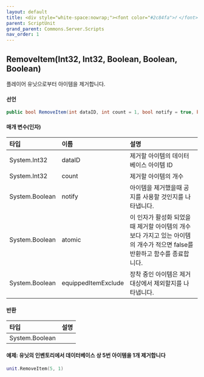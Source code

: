 ```yaml
---
layout: default
title: <div style="white-space:nowrap;"><font color="#2c84fa">𝑓 </font>RemoveItem</div>
parent: ScriptUnit
grand_parent: Commons.Server.Scripts
nav_order: 1
---
```


<!-- 아래로 편집 -->


## RemoveItem(Int32, Int32, Boolean, Boolean, Boolean)
플레이어 유닛으로부터 아이템을 제거합니다.

#### 선언
```cs
public bool RemoveItem(int dataID, int count = 1, bool notify = true, bool atomic = false, bool equippedItemExclude = false)
```

#### 매개 변수(인자)

|타입|이름|설명|
|:-|:-|:-|
|System.Int32|dataID|제거할 아이템의 데이터베이스 아이템 ID|
|System.Int32|count|제거할 아이템의 개수|
|System.Boolean|notify|아이템을 제거했을때 공지를 사용할 것인지를 나타냅니다.|
|System.Boolean|atomic|이 인자가 활성화 되었을 때 제거할 아이템의 개수보다 가지고 있는 아이템의 개수가 적으면 false를 반환하고 함수를 종료합니다.|
|System.Boolean|equippedItemExclude|장착 중인 아이템은 제거 대상에서 제외할지를 나타냅니다.|

#### 반환

|타입|설명|
|:-|:-|
|System.Boolean|	

#### 예제: 유닛의 인벤토리에서 데이터베이스 상 5번 아이템을 1개 제거합니다
```lua
unit.RemoveItem(5, 1)
```